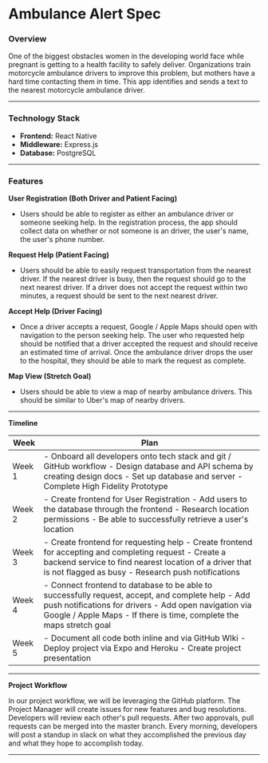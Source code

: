 # Ambulance Alert Spec

### **Overview**

One of the biggest obstacles women in the developing world face while pregnant is getting to a health facility to safely deliver. Organizations train motorcycle ambulance drivers to improve this problem, but mothers have a hard time contacting them in time. This app identifies and sends a text to the nearest motorcycle ambulance driver.  

---

### **Technology Stack**

- **Frontend:** React Native
- **Middleware:** Express.js
- **Database:** PostgreSQL

---

### **Features**

**User Registration (Both Driver and Patient Facing)**

- Users should be able to register as either an ambulance driver or someone seeking help. In the registration process, the app should collect data on whether or not someone is an driver, the user's name, the user's phone number.

**Request Help (Patient Facing)**

- Users should be able to easily request transportation from the nearest driver. If the nearest driver is busy, then the request should go to the next nearest driver. If a driver does not accept the request within two minutes, a request should be sent to the next nearest driver.

**Accept Help (Driver Facing)**

- Once a driver accepts a request, Google / Apple Maps should open with navigation to the person seeking help. The user who requested help should be notified that a driver accepted the request and should receive an estimated time of arrival. Once the ambulance driver drops the user to the hospital, they should be able to mark the request as complete.

**Map View (Stretch Goal)**

- Users should be able to view a map of nearby ambulance drivers. This should be similar to Uber's map of nearby drivers.

---

**Timeline**

| Week   | Plan                                                                                                                                                                                                                               |
|--------|------------------------------------------------------------------------------------------------------------------------------------------------------------------------------------------------------------------------------------|
| Week 1 | - Onboard all developers onto tech stack and git / GitHub workflow - Design database and API schema by creating design docs - Set up database and server - Complete High Fidelity Prototype                                        |
| Week 2 | - Create frontend for User Registration - Add users to the database through the frontend - Research location permissions - Be able to successfully retrieve a user's location                                                      |
| Week 3 | - Create frontend for requesting help - Create frontend for accepting and completing request - Create a backend service to find nearest location of a driver that is not flagged as busy - Research push notifications             |
| Week 4 | - Connect frontend to database to be able to successfully request, accept, and complete help - Add push notifications for drivers - Add open navigation via Google / Apple Maps - If there is time, complete the maps stretch goal |
| Week 5 | - Document all code both inline and via GitHub WIki - Deploy project via Expo and Heroku - Create project presentation                                                                                                             |

---

**Project Workflow**

In our project workflow, we will be leveraging the GitHub platform. The Project Manager will create issues for new features and bug resolutions. Developers will review each other's pull requests. After two approvals, pull requests can be merged into the master branch. Every morning, developers will post a standup in slack on what they accomplished the previous day and what they hope to accomplish today.

---
